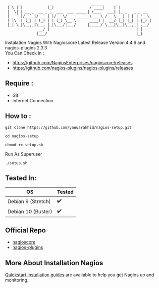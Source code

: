 ```
  _   _             _                  _____      _               
 | \ | |           (_)                / ____|    | |              
 |  \| | __ _  __ _ _  ___  ___ _____| (___   ___| |_ _   _ _ __  
 | . ` |/ _` |/ _` | |/ _ \/ __|______\___ \ / _ \ __| | | | '_ \ 
 | |\  | (_| | (_| | | (_) \__ \      ____) |  __/ |_| |_| | |_) |
 |_| \_|\__,_|\__, |_|\___/|___/     |_____/ \___|\__|\__,_| .__/ 
               __/ |                                       | |    
              |___/                                        |_|    
```

Instalation Nagios With Nagioscore Latest Release Version 4.4.6 and nagios-plugins 2.3.3 <br>
You Can Check in : <br>
 - https://github.com/NagiosEnterprises/nagioscore/releases 
 - https://github.com/nagios-plugins/nagios-plugins/releases


Require :
---------
- Git
- Internet Connection

How to : 
--------
```
git clone https://github.com/yanuarakhid/nagios-setup.git
```
```
cd nagios-setup
```

```
chmod +x setup.sh
```

Run As Superuser

```
./setup.sh
```

Tested In: 
----------

OS | Tested
------------ | -------------
Debian 9 (Stretch)       |:heavy_check_mark:
Debian 10 (Buster)	     |:heavy_check_mark:

Official Repo 
-------------
- [nagioscore](https://github.com/NagiosEnterprises/nagioscore/)
- [nagios-plugins](https://github.com/nagios-plugins/nagios-plugins)

More About Installation Nagios
------------------------------
[Quickstart installation guides](http://nagios.sourceforge.net/docs/nagioscore/4/en/quickstart.html)
are available to help you get Nagios up and monitoring.
